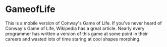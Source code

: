 # GameofLife

This is a mobile version of Conway's Game of Life. If you've never heard of Conway's Game of Life, Wikipedia has a great article. Nearly every programmer has written a version of this game at some point in their careers and wasted lots of time staring at cool shapes morphing. 
